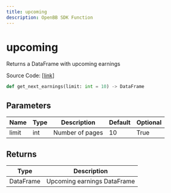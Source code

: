 ```yaml
---
title: upcoming
description: OpenBB SDK Function
---
```


# upcoming

Returns a DataFrame with upcoming earnings

Source Code: [[link](https://github.com/OpenBB-finance/OpenBBTerminal/tree/main/openbb_terminal/stocks/discovery/seeking_alpha_model.py#L41)]

```python
def get_next_earnings(limit: int = 10) -> DataFrame
```
## Parameters

| Name | Type | Description | Default | Optional |
| ---- | ---- | ----------- | ------- | -------- |
| limit | int | Number of pages | 10 | True |

## Returns

| Type | Description |
| ---- | ----------- |
| DataFrame | Upcoming earnings DataFrame |

